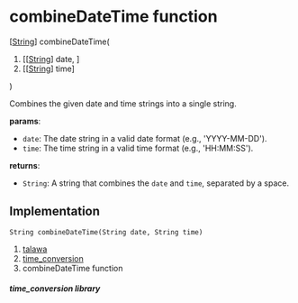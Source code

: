 
<div>

# combineDateTime function

</div>


[[String](https://api.flutter.dev/flutter/dart-core/String-class.html)]
combineDateTime(

1.  [[[String](https://api.flutter.dev/flutter/dart-core/String-class.md)]
    date, ]
2.  [[[String](https://api.flutter.dev/flutter/dart-core/String-class.html)]
    time]

)



Combines the given date and time strings into a single string.

**params**:

-   `date`: The date string in a valid date format (e.g.,
    \'YYYY-MM-DD\').
-   `time`: The time string in a valid time format (e.g., \'HH:MM:SS\').

**returns**:

-   `String`: A string that combines the `date` and `time`, separated by
    a space.



## Implementation

``` language-dart
String combineDateTime(String date, String time) 
```







1.  [talawa](../index.md)
2.  [time_conversion](../utils_time_conversion/)
3.  combineDateTime function

##### time_conversion library







